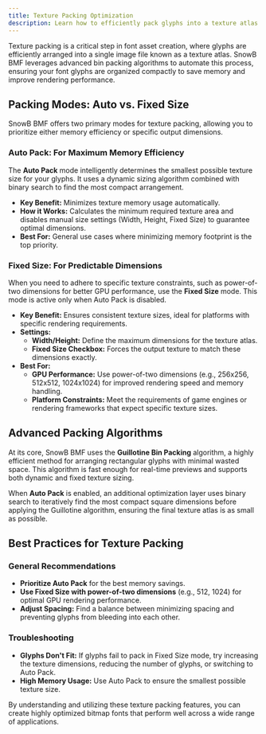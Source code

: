 ```yaml
---
title: Texture Packing Optimization
description: Learn how to efficiently pack glyphs into a texture atlas using advanced bin packing algorithms for optimal font rendering and memory usage.
---
```


Texture packing is a critical step in font asset creation, where glyphs are efficiently arranged into a single image file known as a texture atlas. SnowB BMF leverages advanced bin packing algorithms to automate this process, ensuring your font glyphs are organized compactly to save memory and improve rendering performance.

## Packing Modes: Auto vs. Fixed Size

SnowB BMF offers two primary modes for texture packing, allowing you to prioritize either memory efficiency or specific output dimensions.

### Auto Pack: For Maximum Memory Efficiency

The **Auto Pack** mode intelligently determines the smallest possible texture size for your glyphs. It uses a dynamic sizing algorithm combined with binary search to find the most compact arrangement.

- **Key Benefit:** Minimizes texture memory usage automatically.
- **How it Works:** Calculates the minimum required texture area and disables manual size settings (Width, Height, Fixed Size) to guarantee optimal dimensions.
- **Best For:** General use cases where minimizing memory footprint is the top priority.

### Fixed Size: For Predictable Dimensions

When you need to adhere to specific texture constraints, such as power-of-two dimensions for better GPU performance, use the **Fixed Size** mode. This mode is active only when Auto Pack is disabled.

- **Key Benefit:** Ensures consistent texture sizes, ideal for platforms with specific rendering requirements.
- **Settings:**
    - **Width/Height:** Define the maximum dimensions for the texture atlas.
    - **Fixed Size Checkbox:** Forces the output texture to match these dimensions exactly.
- **Best For:**
    - **GPU Performance:** Use power-of-two dimensions (e.g., 256x256, 512x512, 1024x1024) for improved rendering speed and memory handling.
    - **Platform Constraints:** Meet the requirements of game engines or rendering frameworks that expect specific texture sizes.

## Advanced Packing Algorithms

At its core, SnowB BMF uses the **Guillotine Bin Packing** algorithm, a highly efficient method for arranging rectangular glyphs with minimal wasted space. This algorithm is fast enough for real-time previews and supports both dynamic and fixed texture sizing.

When **Auto Pack** is enabled, an additional optimization layer uses binary search to iteratively find the most compact square dimensions before applying the Guillotine algorithm, ensuring the final texture atlas is as small as possible.

## Best Practices for Texture Packing

### General Recommendations
- **Prioritize Auto Pack** for the best memory savings.
- **Use Fixed Size with power-of-two dimensions** (e.g., 512, 1024) for optimal GPU rendering performance.
- **Adjust Spacing:** Find a balance between minimizing spacing and preventing glyphs from bleeding into each other.

### Troubleshooting
- **Glyphs Don't Fit:** If glyphs fail to pack in Fixed Size mode, try increasing the texture dimensions, reducing the number of glyphs, or switching to Auto Pack.
- **High Memory Usage:** Use Auto Pack to ensure the smallest possible texture size.

By understanding and utilizing these texture packing features, you can create highly optimized bitmap fonts that perform well across a wide range of applications.
